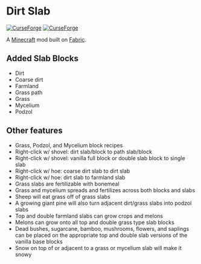 # Dirt Slab

[![CurseForge](http://cf.way2muchnoise.eu/full_dirt-slab_downloads.svg)](http://www.curseforge.com/minecraft/mc-mods/dirt-slab)
[![CurseForge](http://cf.way2muchnoise.eu/versions/dirt-slab.svg)](http://www.curseforge.com/minecraft/mc-mods/dirt-slab)

A [Minecraft](minecraft.net) mod built on [Fabric](fabricmc.net).

## Added Slab Blocks

- Dirt
- Coarse dirt
- Farmland
- Grass path
- Grass
- Mycelium
- Podzol

## Other features

- Grass, Podzol, and Mycelium block recipes
- Right-click w/ shovel: dirt slab/block to path slab/block
- Right-click w/ shovel: vanilla full block or double slab block to single slab
- Right-click w/ hoe: coarse dirt slab to dirt slab
- Right-click w/ hoe: dirt slab to farmland slab
- Grass slabs are fertilizable with bonemeal
- Grass and mycelium spreads and fertilizes across both blocks and slabs
- Sheep will eat grass off of grass slabs
- A growing giant pine will also turn adjacent dirt/grass slabs into podzol slabs
- Top and double farmland slabs can grow crops and melons
- Melons can grow onto all top and double grass type slab blocks
- Dead bushes, sugarcane, bamboo, mushrooms, flowers, and saplings can be placed on the appropriate top and double slab versions of the vanilla base blocks
- Snow on top of or adjacent to a grass or mycelium slab will make it snowy